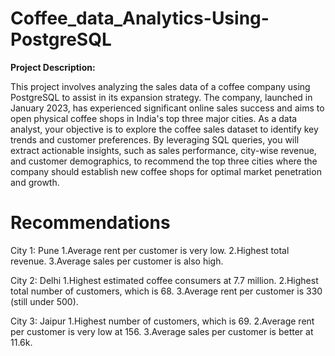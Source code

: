 # Coffee_data_Analytics-Using-PostgreSQL

**Project Description:**

This project involves analyzing the sales data of a coffee company using PostgreSQL to assist in its expansion strategy. The company, launched in January 2023, has experienced significant online sales success and aims to open physical coffee shops in India's top three major cities. As a data analyst, your objective is to explore the coffee sales dataset to identify key trends and customer preferences. By leveraging SQL queries, you will extract actionable insights, such as sales performance, city-wise revenue, and customer demographics, to recommend the top three cities where the company should establish new coffee shops for optimal market penetration and growth.

# **Recommendations**

City 1: Pune
1.Average rent per customer is very low.
2.Highest total revenue.
3.Average sales per customer is also high.

City 2: Delhi
1.Highest estimated coffee consumers at 7.7 million.
2.Highest total number of customers, which is 68.
3.Average rent per customer is 330 (still under 500).

City 3: Jaipur
1.Highest number of customers, which is 69.
2.Average rent per customer is very low at 156.
3.Average sales per customer is better at 11.6k.
